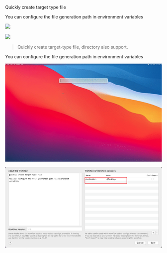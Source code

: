 Quickly create target type file

You can configure the file generation path in environment variables


[![](https://img.shields.io/badge/version-v1.2-green)](./New%20File.alfredworkflow)



<!-- more -->
[![](https://img.shields.io/badge/version-v1.2-green)](./New%20File.alfredworkflow)

> Quickly create target-type file, directory also support.

You can configure the file generation path in environment variables

![](./screenshot.gif)

![](./screenshot2.png)



